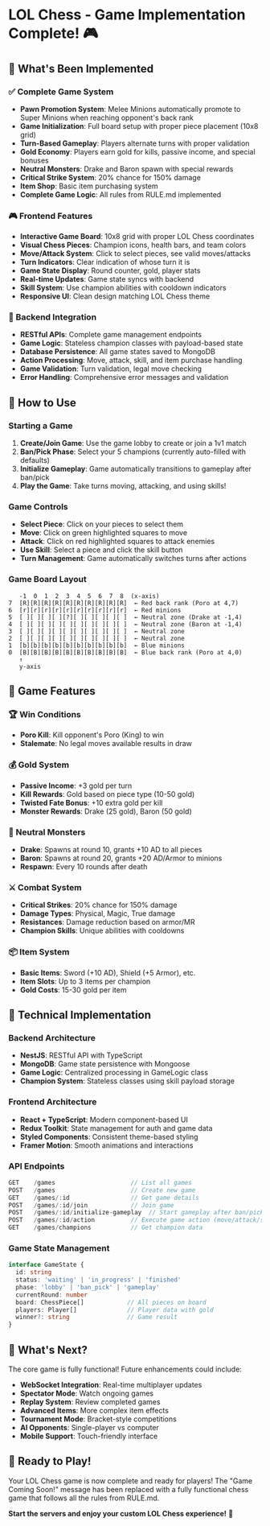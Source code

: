 # LOL Chess - Game Implementation Complete! 🎮

## 🎯 What's Been Implemented

### ✅ Complete Game System
- **Pawn Promotion System**: Melee Minions automatically promote to Super Minions when reaching opponent's back rank
- **Game Initialization**: Full board setup with proper piece placement (10x8 grid)
- **Turn-Based Gameplay**: Players alternate turns with proper validation
- **Gold Economy**: Players earn gold for kills, passive income, and special bonuses
- **Neutral Monsters**: Drake and Baron spawn with special rewards
- **Critical Strike System**: 20% chance for 150% damage
- **Item Shop**: Basic item purchasing system
- **Complete Game Logic**: All rules from RULE.md implemented

### 🎮 Frontend Features
- **Interactive Game Board**: 10x8 grid with proper LOL Chess coordinates
- **Visual Chess Pieces**: Champion icons, health bars, and team colors
- **Move/Attack System**: Click to select pieces, see valid moves/attacks
- **Turn Indicators**: Clear indication of whose turn it is
- **Game State Display**: Round counter, gold, player stats
- **Real-time Updates**: Game state syncs with backend
- **Skill System**: Use champion abilities with cooldown indicators
- **Responsive UI**: Clean design matching LOL Chess theme

### 🔧 Backend Integration
- **RESTful APIs**: Complete game management endpoints
- **Game Logic**: Stateless champion classes with payload-based state
- **Database Persistence**: All game states saved to MongoDB
- **Action Processing**: Move, attack, skill, and item purchase handling
- **Game Validation**: Turn validation, legal move checking
- **Error Handling**: Comprehensive error messages and validation

## 🚀 How to Use

### Starting a Game
1. **Create/Join Game**: Use the game lobby to create or join a 1v1 match
2. **Ban/Pick Phase**: Select your 5 champions (currently auto-filled with defaults)
3. **Initialize Gameplay**: Game automatically transitions to gameplay after ban/pick
4. **Play the Game**: Take turns moving, attacking, and using skills!

### Game Controls
- **Select Piece**: Click on your pieces to select them
- **Move**: Click on green highlighted squares to move
- **Attack**: Click on red highlighted squares to attack enemies
- **Use Skill**: Select a piece and click the skill button
- **Turn Management**: Game automatically switches turns after actions

### Game Board Layout
```
   -1  0  1  2  3  4  5  6  7  8  (x-axis)
7  [R][R][R][R][R][R][R][R][R][R]  ← Red back rank (Poro at 4,7)
6  [r][r][r][r][r][r][r][r][r][r]  ← Red minions  
5  [ ][ ][ ][ ][?][ ][ ][ ][ ][ ]  ← Neutral zone (Drake at -1,4)
4  [ ][ ][ ][ ][ ][ ][ ][ ][ ][ ]  ← Neutral zone (Baron at -1,4)
3  [ ][ ][ ][ ][ ][ ][ ][ ][ ][ ]  ← Neutral zone
2  [ ][ ][ ][ ][ ][ ][ ][ ][ ][ ]  ← Neutral zone
1  [b][b][b][b][b][b][b][b][b][b]  ← Blue minions
0  [B][B][B][B][B][B][B][B][B][B]  ← Blue back rank (Poro at 4,0)
   ↑                              
   y-axis
```

## 🎲 Game Features

### 🏆 Win Conditions
- **Poro Kill**: Kill opponent's Poro (King) to win
- **Stalemate**: No legal moves available results in draw

### 💰 Gold System
- **Passive Income**: +3 gold per turn
- **Kill Rewards**: Gold based on piece type (10-50 gold)
- **Twisted Fate Bonus**: +10 extra gold per kill
- **Monster Rewards**: Drake (25 gold), Baron (50 gold)

### 🐉 Neutral Monsters
- **Drake**: Spawns at round 10, grants +10 AD to all pieces
- **Baron**: Spawns at round 20, grants +20 AD/Armor to minions
- **Respawn**: Every 10 rounds after death

### ⚔️ Combat System
- **Critical Strikes**: 20% chance for 150% damage
- **Damage Types**: Physical, Magic, True damage
- **Resistances**: Damage reduction based on armor/MR
- **Champion Skills**: Unique abilities with cooldowns

### 📦 Item System
- **Basic Items**: Sword (+10 AD), Shield (+5 Armor), etc.
- **Item Slots**: Up to 3 items per champion
- **Gold Costs**: 15-30 gold per item

## 🔧 Technical Implementation

### Backend Architecture
- **NestJS**: RESTful API with TypeScript
- **MongoDB**: Game state persistence with Mongoose
- **Game Logic**: Centralized processing in GameLogic class
- **Champion System**: Stateless classes using skill payload storage

### Frontend Architecture
- **React + TypeScript**: Modern component-based UI
- **Redux Toolkit**: State management for auth and game data
- **Styled Components**: Consistent theme-based styling
- **Framer Motion**: Smooth animations and interactions

### API Endpoints
```typescript
GET    /games                     // List all games
POST   /games                     // Create new game
GET    /games/:id                 // Get game details
POST   /games/:id/join            // Join game
POST   /games/:id/initialize-gameplay  // Start gameplay after ban/pick
POST   /games/:id/action          // Execute game action (move/attack/skill)
GET    /games/champions           // Get champion data
```

### Game State Management
```typescript
interface GameState {
  id: string
  status: 'waiting' | 'in_progress' | 'finished'
  phase: 'lobby' | 'ban_pick' | 'gameplay'
  currentRound: number
  board: ChessPiece[]            // All pieces on board
  players: Player[]              // Player data with gold
  winner?: string                // Game result
}
```

## 🎯 What's Next?

The core game is fully functional! Future enhancements could include:
- **WebSocket Integration**: Real-time multiplayer updates
- **Spectator Mode**: Watch ongoing games
- **Replay System**: Review completed games
- **Advanced Items**: More complex item effects
- **Tournament Mode**: Bracket-style competitions
- **AI Opponents**: Single-player vs computer
- **Mobile Support**: Touch-friendly interface

## 🚀 Ready to Play!

Your LOL Chess game is now complete and ready for players! The "Game Coming Soon!" message has been replaced with a fully functional chess game that follows all the rules from RULE.md.

**Start the servers and enjoy your custom LOL Chess experience!** 🎉
